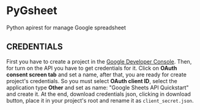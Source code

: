 # PyGsheet
Python apirest for manage Google spreadsheet

## CREDENTIALS

First you have to create a project in the [Google Developer Console](https://console.developers.google.com/start/api?id=sheets.googleapis.com). Then, for turn on the API you have to get credentials for it.
Click on **OAuth consent screen tab** and set a name, after that, you are ready for create project's credentials.
So you must select **OAuth client ID**, select the application type **Other** and set as name: "Google Sheets API Quickstart" and create it. At the end, download credentials json, clicking in download button, place it in your project's root and rename it as `client_secret.json`.
